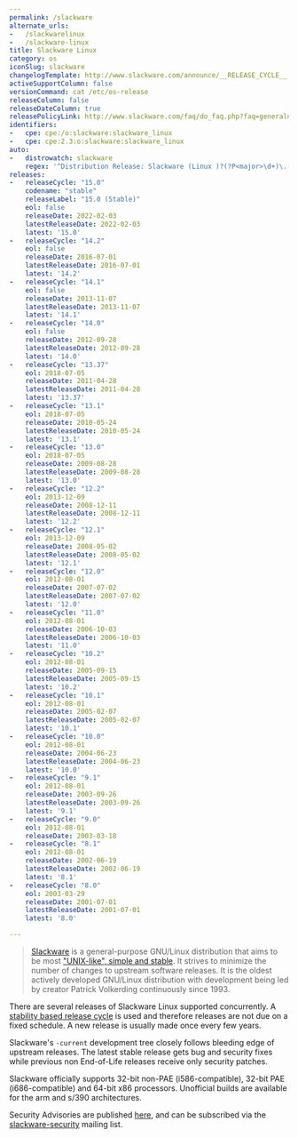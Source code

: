 ```yaml
---
permalink: /slackware
alternate_urls:
-   /slackwarelinux
-   /slackware-linux
title: Slackware Linux
category: os
iconSlug: slackware
changelogTemplate: http://www.slackware.com/announce/__RELEASE_CYCLE__.php
activeSupportColumn: false
versionCommand: cat /etc/os-release
releaseColumn: false
releaseDateColumn: true
releasePolicyLink: http://www.slackware.com/faq/do_faq.php?faq=general#4
identifiers:
-   cpe: cpe:/o:slackware:slackware_linux
-   cpe: cpe:2.3:o:slackware:slackware_linux
auto:
-   distrowatch: slackware
    regex: '^Distribution Release: Slackware (Linux )?(?P<major>\d+)\.(?P<minor>\d+)$'
releases:
-   releaseCycle: "15.0"
    codename: "stable"
    releaseLabel: "15.0 (Stable)"
    eol: false
    releaseDate: 2022-02-03
    latestReleaseDate: 2022-02-03
    latest: '15.0'
-   releaseCycle: "14.2"
    eol: false
    releaseDate: 2016-07-01
    latestReleaseDate: 2016-07-01
    latest: '14.2'
-   releaseCycle: "14.1"
    eol: false
    releaseDate: 2013-11-07
    latestReleaseDate: 2013-11-07
    latest: '14.1'
-   releaseCycle: "14.0"
    eol: false
    releaseDate: 2012-09-28
    latestReleaseDate: 2012-09-28
    latest: '14.0'
-   releaseCycle: "13.37"
    eol: 2018-07-05
    releaseDate: 2011-04-28
    latestReleaseDate: 2011-04-28
    latest: '13.37'
-   releaseCycle: "13.1"
    eol: 2018-07-05
    releaseDate: 2010-05-24
    latestReleaseDate: 2010-05-24
    latest: '13.1'
-   releaseCycle: "13.0"
    eol: 2018-07-05
    releaseDate: 2009-08-28
    latestReleaseDate: 2009-08-28
    latest: '13.0'
-   releaseCycle: "12.2"
    eol: 2013-12-09
    releaseDate: 2008-12-11
    latestReleaseDate: 2008-12-11
    latest: '12.2'
-   releaseCycle: "12.1"
    eol: 2013-12-09
    releaseDate: 2008-05-02
    latestReleaseDate: 2008-05-02
    latest: '12.1'
-   releaseCycle: "12.0"
    eol: 2012-08-01
    releaseDate: 2007-07-02
    latestReleaseDate: 2007-07-02
    latest: '12.0'
-   releaseCycle: "11.0"
    eol: 2012-08-01
    releaseDate: 2006-10-03
    latestReleaseDate: 2006-10-03
    latest: '11.0'
-   releaseCycle: "10.2"
    eol: 2012-08-01
    releaseDate: 2005-09-15
    latestReleaseDate: 2005-09-15
    latest: '10.2'
-   releaseCycle: "10.1"
    eol: 2012-08-01
    releaseDate: 2005-02-07
    latestReleaseDate: 2005-02-07
    latest: '10.1'
-   releaseCycle: "10.0"
    eol: 2012-08-01
    releaseDate: 2004-06-23
    latestReleaseDate: 2004-06-23
    latest: '10.0'
-   releaseCycle: "9.1"
    eol: 2012-08-01
    releaseDate: 2003-09-26
    latestReleaseDate: 2003-09-26
    latest: '9.1'
-   releaseCycle: "9.0"
    eol: 2012-08-01
    releaseDate: 2003-03-18
-   releaseCycle: "8.1"
    eol: 2012-08-01
    releaseDate: 2002-06-19
    latestReleaseDate: 2002-06-19
    latest: '8.1'
-   releaseCycle: "8.0"
    eol: 2003-03-29
    releaseDate: 2001-07-01
    latestReleaseDate: 2001-07-01
    latest: '8.0'

---
```


> [Slackware](http://www.slackware.com/) is a general-purpose GNU/Linux distribution that aims to be most ["UNIX-like", simple and stable](http://www.slackware.com/info/). It strives to minimize the number of changes to upstream software releases.  It is the oldest actively developed GNU/Linux distribution with development being led by creator Patrick Volkerding continuously since 1993.

There are several releases of Slackware Linux supported concurrently.  A [stability based release cycle](http://www.slackware.com/faq/do_faq.php?faq=general#4) is used and therefore releases are not due on a fixed schedule. A new release is usually made once every few years.

Slackware's `-current` development tree closely follows bleeding edge of upstream releases. The latest stable release gets bug and security fixes while previous non End-of-Life releases receive only security patches.

Slackware officially supports 32-bit non-PAE (i586-compatible), 32-bit PAE (i686-compatible) and 64-bit x86 processors.  Unofficial builds are available for the arm and s/390 architectures.

Security Advisories are published [here](http://www.slackware.com/security/), and can be subscribed via the [slackware-security](http://www.slackware.com/lists/) mailing list.
